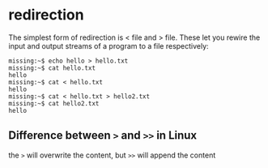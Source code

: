 # redirection

The simplest form of redirection is < file and > file. These let you rewire the input and output streams of a program to a file respectively:

```shell
missing:~$ echo hello > hello.txt
missing:~$ cat hello.txt
hello
missing:~$ cat < hello.txt
hello
missing:~$ cat < hello.txt > hello2.txt
missing:~$ cat hello2.txt
hello
```

## Difference between `>` and `>>` in Linux

the `>` will overwrite the content, but `>>` will append the content